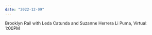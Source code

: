 ```yaml
---
date: "2022-12-09"
---
```


Brooklyn Rail with Leda Catunda and Suzanne Herrera Li Puma, Virtual: 1:00PM
